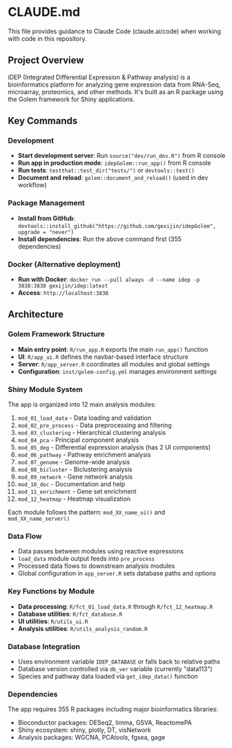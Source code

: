 # CLAUDE.md

This file provides guidance to Claude Code (claude.ai/code) when working with code in this repository.

## Project Overview

iDEP (Integrated Differential Expression & Pathway analysis) is a bioinformatics platform for analyzing gene expression data from RNA-Seq, microarray, proteomics, and other methods. It's built as an R package using the Golem framework for Shiny applications.

## Key Commands

### Development
- **Start development server**: Run `source("dev/run_dev.R")` from R console
- **Run app in production mode**: `idepGolem::run_app()` from R console
- **Run tests**: `testthat::test_dir("tests/")` or `devtools::test()`
- **Document and reload**: `golem::document_and_reload()` (used in dev workflow)

### Package Management
- **Install from GitHub**: `devtools::install_github("https://github.com/gexijin/idepGolem", upgrade = "never")`
- **Install dependencies**: Run the above command first (355 dependencies)

### Docker (Alternative deployment)
- **Run with Docker**: `docker run --pull always -d --name idep -p 3838:3838 gexijin/idep:latest`
- **Access**: `http://localhost:3838`

## Architecture

### Golem Framework Structure
- **Main entry point**: `R/run_app.R` exports the main `run_app()` function
- **UI**: `R/app_ui.R` defines the navbar-based interface structure
- **Server**: `R/app_server.R` coordinates all modules and global settings
- **Configuration**: `inst/golem-config.yml` manages environment settings

### Shiny Module System
The app is organized into 12 main analysis modules:
1. `mod_01_load_data` - Data loading and validation
2. `mod_02_pre_process` - Data preprocessing and filtering
3. `mod_03_clustering` - Hierarchical clustering analysis
4. `mod_04_pca` - Principal component analysis
5. `mod_05_deg` - Differential expression analysis (has 2 UI components)
6. `mod_06_pathway` - Pathway enrichment analysis
7. `mod_07_genome` - Genome-wide analysis
8. `mod_08_bicluster` - Biclustering analysis
9. `mod_09_network` - Gene network analysis
10. `mod_10_doc` - Documentation and help
11. `mod_11_enrichment` - Gene set enrichment
12. `mod_12_heatmap` - Heatmap visualization

Each module follows the pattern: `mod_XX_name_ui()` and `mod_XX_name_server()`

### Data Flow
- Data passes between modules using reactive expressions
- `load_data` module output feeds into `pre_process`
- Processed data flows to downstream analysis modules
- Global configuration in `app_server.R` sets database paths and options

### Key Functions by Module
- **Data processing**: `R/fct_01_load_data.R` through `R/fct_12_heatmap.R`
- **Database utilities**: `R/fct_database.R`
- **UI utilities**: `R/utils_ui.R`
- **Analysis utilities**: `R/utils_analysis_random.R`

### Database Integration
- Uses environment variable `IDEP_DATABASE` or falls back to relative paths
- Database version controlled via `db_ver` variable (currently "data113")
- Species and pathway data loaded via `get_idep_data()` function

### Dependencies
The app requires 355 R packages including major bioinformatics libraries:
- Bioconductor packages: DESeq2, limma, GSVA, ReactomePA
- Shiny ecosystem: shiny, plotly, DT, visNetwork
- Analysis packages: WGCNA, PCAtools, fgsea, gage